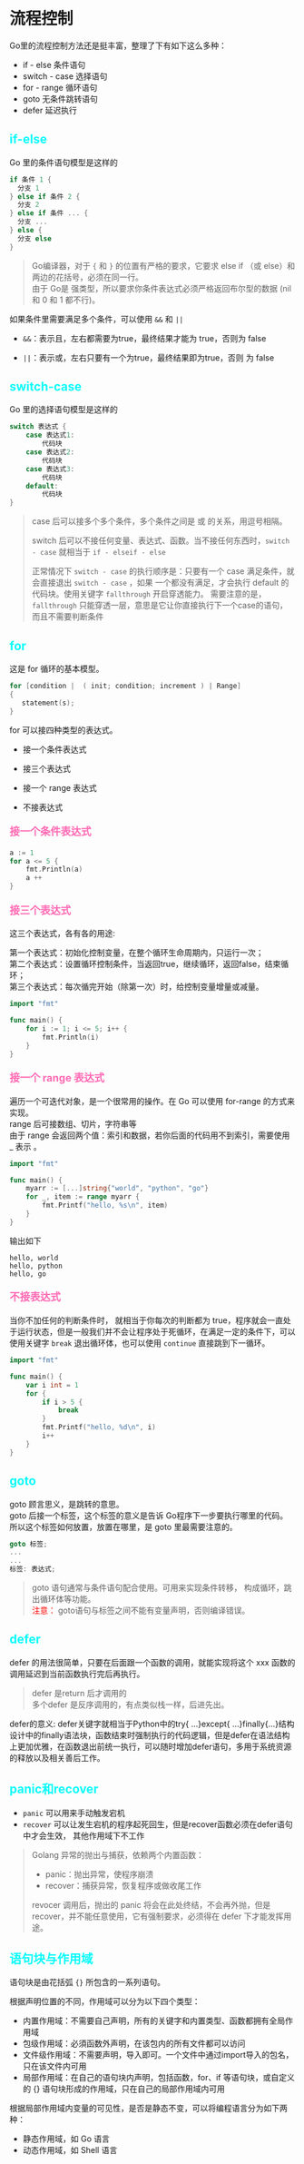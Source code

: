 
# 流程控制

Go里的流程控制方法还是挺丰富，整理了下有如下这么多种：
- if - else 条件语句
- switch - case 选择语句
- for - range 循环语句
- goto 无条件跳转语句
- defer 延迟执行


## <font color="06FAFA">if-else</font>
Go 里的条件语句模型是这样的
```go
if 条件 1 {
  分支 1
} else if 条件 2 {
  分支 2
} else if 条件 ... {
  分支 ...
} else {
  分支 else
}
```
> Go编译器，对于 `{` 和 `}` 的位置有严格的要求，它要求 else if （或 else）和 两边的花括号，必须在同一行。  
> 由于 Go是 强类型，所以要求你条件表达式必须严格返回布尔型的数据 (nil 和 0 和 1 都不行)。

如果条件里需要满足多个条件，可以使用 `&&` 和 `||`

- `&&`：表示且，左右都需要为true，最终结果才能为 true，否则为 false

- `||`：表示或，左右只要有一个为true，最终结果即为true，否则 为 false



## <font color="06FAFA">switch-case</font>

Go 里的选择语句模型是这样的
```go
switch 表达式 {
    case 表达式1:
        代码块
    case 表达式2:
        代码块
    case 表达式3:
        代码块
    default:
        代码块
}
```

> case 后可以接多个多个条件，多个条件之间是 或 的关系，用逗号相隔。
>     
> switch 后可以不接任何变量、表达式、函数。当不接任何东西时，`switch - case` 就相当于 `if - elseif - else`  
> 
> 正常情况下 `switch - case` 的执行顺序是：只要有一个 case 满足条件，就会直接退出 `switch - case` ，如果 一个都没有满足，才会执行 default 的代码块。使用关键字 `fallthrough` 开启穿透能力。 需要注意的是，`fallthrough` 只能穿透一层，意思是它让你直接执行下一个case的语句，而且不需要判断条件



## <font color="06FAFA">for</font>

这是 for 循环的基本模型。
```go
for [condition |  ( init; condition; increment ) | Range]
{
   statement(s);
}
```

for 可以接四种类型的表达式。

- 接一个条件表达式

- 接三个表达式

- 接一个 range 表达式

- 不接表达式

#### <font color="#FF69B4" size="4">接一个条件表达式</font>

```go
a := 1
for a <= 5 {
    fmt.Println(a)
    a ++
}
```

#### <font color="#FF69B4" size="4">接三个表达式</font>

这三个表达式，各有各的用途:

第一个表达式：初始化控制变量，在整个循环生命周期内，只运行一次；  
第二个表达式：设置循环控制条件，当返回true，继续循环，返回false，结束循环；  
第三个表达式：每次循完开始（除第一次）时，给控制变量增量或减量。

```go
import "fmt"

func main() {
    for i := 1; i <= 5; i++ {
        fmt.Println(i)
    }
}
```

#### <font color="#FF69B4" size="4">接一个 range 表达式</font>

遍历一个可迭代对象，是一个很常用的操作。在 Go 可以使用 for-range 的方式来实现。  
range 后可接数组、切片，字符串等  
由于 range 会返回两个值：索引和数据，若你后面的代码用不到索引，需要使用 _ 表示 。
```go
import "fmt"

func main() {
    myarr := [...]string{"world", "python", "go"}
    for _, item := range myarr {
        fmt.Printf("hello, %s\n", item)
    }
}
```
输出如下
```
hello, world
hello, python
hello, go
```
#### <font color="#FF69B4" size="4">不接表达式</font>

当你不加任何的判断条件时， 就相当于你每次的判断都为 true，程序就会一直处于运行状态，但是一般我们并不会让程序处于死循环，在满足一定的条件下，可以使用关键字 `break` 退出循环体，也可以使用 `continue` 直接跳到下一循环。

```go
import "fmt"

func main() {
    var i int = 1
    for {
        if i > 5 {
            break
        }
        fmt.Printf("hello, %d\n", i)
        i++
    }
}
```

## <font color="06FAFA">goto</font>

goto 顾言思义，是跳转的意思。  
goto 后接一个标签，这个标签的意义是告诉 Go程序下一步要执行哪里的代码。  
所以这个标签如何放置，放置在哪里，是 goto 里最需要注意的。
```go
goto 标签;
...
...
标签: 表达式;
```

> goto 语句通常与条件语句配合使用。可用来实现条件转移， 构成循环，跳出循环体等功能。  
> <font color="#FF0000">注意：</font> goto语句与标签之间不能有变量声明，否则编译错误。


## <font color="06FAFA">defer</font>

defer 的用法很简单，只要在后面跟一个函数的调用，就能实现将这个 xxx 函数的调用延迟到当前函数执行完后再执行。  
> defer 是return 后才调用的  
> 多个defer 是反序调用的，有点类似栈一样，后进先出。

defer的意义:
defer关键字就相当于Python中的try{ ...}except{ ...}finally{...}结构设计中的finally语法块，函数结束时强制执行的代码逻辑，但是defer在语法结构上更加优雅，在函数退出前统一执行，可以随时增加defer语句，多用于系统资源的释放以及相关善后工作。


## <font color="06FAFA">panic和recover</font>

- `panic` 可以用来手动触发宕机
- `recover` 可以让发生宕机的程序起死回生，但是recover函数必须在defer语句中才会生效， 其他作用域下不工作

> Golang 异常的抛出与捕获，依赖两个内置函数：  
> - panic：抛出异常，使程序崩溃  
> - recover：捕获异常，恢复程序或做收尾工作    
> 
> revocer 调用后，抛出的 panic 将会在此处终结，不会再外抛，但是 recover，并不能任意使用，它有强制要求，必须得在 defer 下才能发挥用途。


## <font color="06FAFA">语句块与作用域</font>

语句块是由花括弧 `{}` 所包含的一系列语句。

根据声明位置的不同，作用域可以分为以下四个类型：

- 内置作用域：不需要自己声明，所有的关键字和内置类型、函数都拥有全局作用域
- 包级作用域：必須函数外声明，在该包内的所有文件都可以访问
- 文件级作用域：不需要声明，导入即可。一个文件中通过import导入的包名，只在该文件内可用
- 局部作用域：在自己的语句块内声明，包括函数，for、if 等语句块，或自定义的 {} 语句块形成的作用域，只在自己的局部作用域内可用

根据局部作用域内变量的可见性，是否是静态不变，可以将编程语言分为如下两种：

- 静态作用域，如 Go 语言
- 动态作用域，如 Shell 语言














